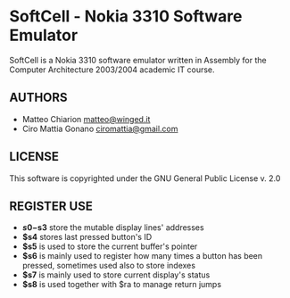 # SoftCell - Nokia 3310 Software Emulator

SoftCell is a Nokia 3310 software emulator written in Assembly for the Computer Architecture 2003/2004 academic IT course.

## AUTHORS
- Matteo Chiarion <matteo@winged.it>
- Ciro Mattia Gonano <ciromattia@gmail.com>

## LICENSE
This software is copyrighted under the GNU General Public License v. 2.0

## REGISTER USE
- **$s0-$s3**	store the mutable display lines' addresses
- **$s4**		stores last pressed button's ID
- **$s5**		is used to store the current buffer's pointer
- **$s6**		is mainly used to register how many times a button has been pressed, sometimes used also to store indexes
- **$s7**		is mainly used to store current display's status
- **$s8**		is used together with $ra to manage return jumps
